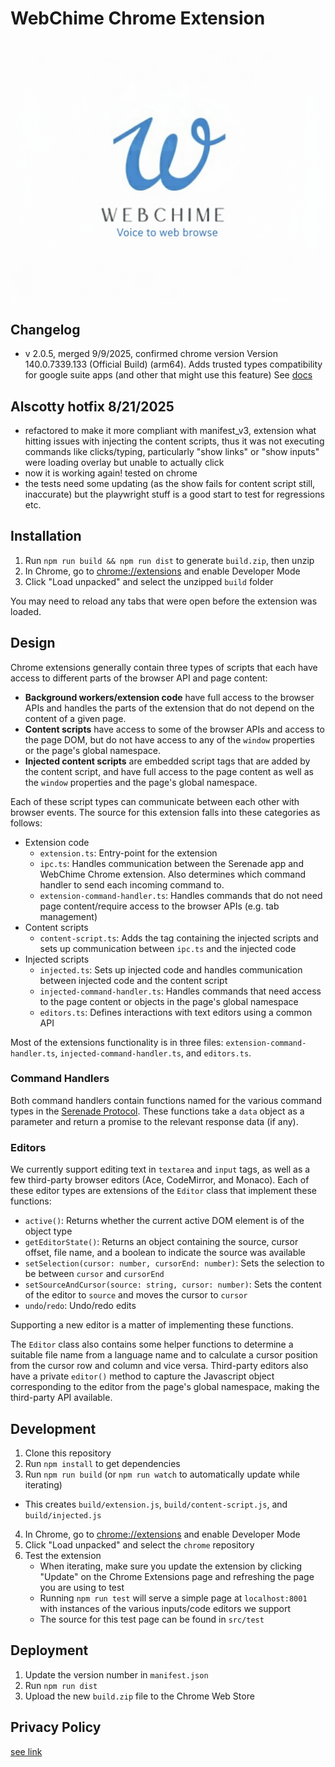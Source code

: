 # WebChime Chrome Extension
![WebChime logo](./extension_promo_images//webchime.png)

## Changelog
- v 2.0.5, merged 9/9/2025, confirmed chrome version Version 140.0.7339.133 (Official Build) (arm64). Adds trusted types compatibility for google suite apps (and other that might use this feature) See [docs](https://developer.mozilla.org/en-US/docs/Web/API/Trusted_Types_API) 

## Alscotty hotfix 8/21/2025
- refactored to make it more compliant with manifest_v3, extension what hitting issues with injecting the content scripts, thus it was not executing commands like clicks/typing, particularly "show links" or "show inputs" were loading overlay but unable to actually click
- now it is working again! tested on chrome
- the tests need some updating (as the show fails for content script still, inaccurate) but the playwright stuff is a good start to test for regressions etc. 

## Installation

1. Run `npm run build && npm run dist` to generate `build.zip`, then unzip
2. In Chrome, go to [chrome://extensions](chrome://extensions) and enable Developer Mode
3. Click "Load unpacked" and select the unzipped `build` folder

You may need to reload any tabs that were open before the extension was loaded.

## Design

Chrome extensions generally contain three types of scripts that each have access to different parts of the browser API and page content:
- **Background workers/extension code** have full access to the browser APIs and handles the parts of the extension that do not depend on the content of a given page.
- **Content scripts** have access to some of the browser APIs and access to the page DOM, but do not have access to any of the `window` properties or the page's global namespace.
- **Injected content scripts** are embedded script tags that are added by the content script, and have full access to the page content as well as the `window` properties and the page's global namespace.

Each of these script types can communicate between each other with browser events. The source for this extension falls into these categories as follows:

- Extension code
  - `extension.ts`: Entry-point for the extension
  - `ipc.ts`: Handles communication between the Serenade app and WebChime Chrome extension. Also determines which command handler to send each incoming command to.
  - `extension-command-handler.ts`: Handles commands that do not need page content/require access to the browser APIs (e.g. tab management)
- Content scripts
  - `content-script.ts`: Adds the tag containing the injected scripts and sets up communication between `ipc.ts` and the injected code
- Injected scripts
  - `injected.ts`: Sets up injected code and handles communication between injected code and the content script
  - `injected-command-handler.ts`: Handles commands that need access to the page content or objects in the page's global namespace
  - `editors.ts`: Defines interactions with text editors using a common API

Most of the extensions functionality is in three files: `extension-command-handler.ts`, `injected-command-handler.ts`, and `editors.ts`.

### Command Handlers

Both command handlers contain functions named for the various command types in the [Serenade Protocol](https://serenade.ai/docs/protocol/#commands-reference). These functions take a `data` object as a parameter and return a promise to the relevant response data (if any).

### Editors

We currently support editing text in `textarea` and `input` tags, as well as a few third-party browser editors (Ace, CodeMirror, and Monaco). Each of these editor types are extensions of the `Editor` class that implement these functions:
  - `active()`: Returns whether the current active DOM element is of the object type
  - `getEditorState()`: Returns an object containing the source, cursor offset, file name, and a boolean to indicate the source was available
  - `setSelection(cursor: number, cursorEnd: number)`: Sets the selection to be between `cursor` and `cursorEnd`
  - `setSourceAndCursor(source: string, cursor: number)`: Sets the content of the editor to `source` and moves the cursor to `cursor`
  - `undo`/`redo`: Undo/redo edits

Supporting a new editor is a matter of implementing these functions.

The `Editor` class also contains some helper functions to determine a suitable file name from a language name and to calculate a cursor position from the cursor row and column and vice versa. Third-party editors also have a private `editor()` method to capture the Javascript object corresponding to the editor from the page's global namespace, making the third-party API available.

## Development

1. Clone this repository
2. Run `npm install` to get dependencies
3. Run `npm run build` (or `npm run watch` to automatically update while iterating)

- This creates `build/extension.js`, `build/content-script.js`, and `build/injected.js`

4. In Chrome, go to [chrome://extensions](chrome://extensions) and enable Developer Mode
5. Click "Load unpacked" and select the `chrome` repository
6. Test the extension
   - When iterating, make sure you update the extension by clicking "Update" on the Chrome Extensions page and refreshing the page you are using to test
   - Running `npm run test` will serve a simple page at `localhost:8001` with instances of the various inputs/code editors we support
   - The source for this test page can be found in `src/test`

## Deployment

1. Update the version number in `manifest.json`
2. Run `npm run dist`
3. Upload the new `build.zip` file to the Chrome Web Store

## Privacy Policy
[see link](https://webchime-privacy-fir-6d7s.bolt.host)
